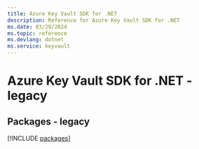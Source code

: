 ```yaml
---
title: Azure Key Vault SDK for .NET
description: Reference for Azure Key Vault SDK for .NET
ms.date: 03/29/2024
ms.topic: reference
ms.devlang: dotnet
ms.service: keyvault
---
```

# Azure Key Vault SDK for .NET - legacy
## Packages - legacy
[!INCLUDE [packages](key-vault-index.md)]